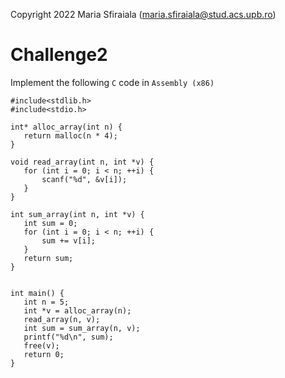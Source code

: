 Copyright 2022 Maria Sfiraiala (maria.sfiraiala@stud.acs.upb.ro)

# Challenge2

Implement the following `C` code in `Assembly (x86)`

```
#include<stdlib.h>
#include<stdio.h>

int* alloc_array(int n) {
   return malloc(n * 4);
}

void read_array(int n, int *v) {
   for (int i = 0; i < n; ++i) {
       scanf("%d", &v[i]);
   }
}

int sum_array(int n, int *v) {
   int sum = 0;
   for (int i = 0; i < n; ++i) {
       sum += v[i];
   }
   return sum;
}


int main() {
   int n = 5;
   int *v = alloc_array(n);
   read_array(n, v);
   int sum = sum_array(n, v);
   printf("%d\n", sum);
   free(v);
   return 0;
}

```